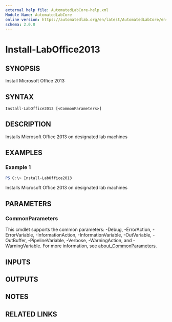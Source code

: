 ```yaml
---
external help file: AutomatedLabCore-help.xml
Module Name: AutomatedLabCore
online version: https://automatedlab.org/en/latest/AutomatedLabCore/en-us/Install-LabOffice2013
schema: 2.0.0
---
```


# Install-LabOffice2013

## SYNOPSIS
Install Microsoft Office 2013

## SYNTAX

```
Install-LabOffice2013 [<CommonParameters>]
```

## DESCRIPTION
Installs Microsoft Office 2013 on designated lab machines

## EXAMPLES

### Example 1
```powershell
PS C:\> Install-LabOffice2013
```

Installs Microsoft Office 2013 on designated lab machines

## PARAMETERS

### CommonParameters
This cmdlet supports the common parameters: -Debug, -ErrorAction, -ErrorVariable, -InformationAction, -InformationVariable, -OutVariable, -OutBuffer, -PipelineVariable, -Verbose, -WarningAction, and -WarningVariable. For more information, see [about_CommonParameters](http://go.microsoft.com/fwlink/?LinkID=113216).

## INPUTS

## OUTPUTS

## NOTES

## RELATED LINKS

